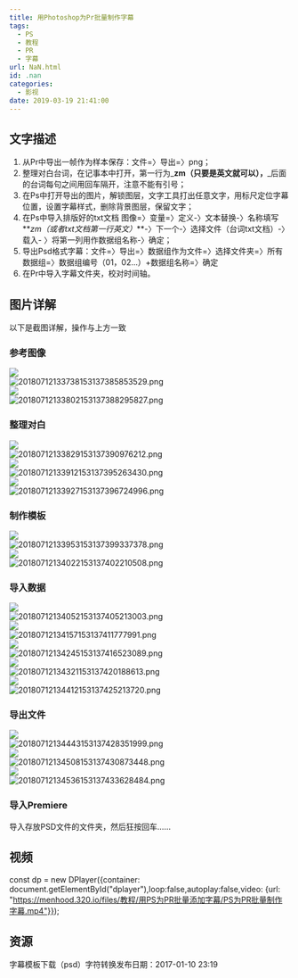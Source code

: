 ```yaml
---
title: 用Photoshop为Pr批量制作字幕
tags:
  - PS
  - 教程
  - PR
  - 字幕
url: NaN.html
id: .nan
categories:
  - 影视
date: 2019-03-19 21:41:00
---
```


文字描述
----

1.  从Pr中导出一帧作为样本保存：文件=〉导出=〉png；
2.  整理对白台词，在记事本中打开，第一行为_**zm（只要是英文就可以），**_后面的台词每句之间用回车隔开，注意不能有引号；
3.  在Ps中打开导出的图片，解锁图层，文字工具打出任意文字，用标尺定位字幕位置，设置字幕样式，删除背景图层，保留文字；
4.  在Ps中导入排版好的txt文档 图像=〉变量=〉定义-〉文本替换-〉名称填写**_zm（或者txt文档第一行英文）_**-〉下一个-〉选择文件（台词txt文档）-〉载入- 〉将第一列用作数据组名称-〉确定；
5.  导出Psd格式字幕：文件=〉导出=〉数据组作为文件=〉选择文件夹=〉所有数据组=〉数据组编号（01，02...）+数据组名称=〉确定
6.  在Pr中导入字幕文件夹，校对时间轴。

图片详解
----

以下是截图详解，操作与上方一致

### 参考图像

![](https://blog.menhood.wang/usr/uploads/2018/07/20180712133738153137385853529.png)  
![20180712133738153137385853529.png](https://blog.menhood.wang/usr/uploads/2018/07/3472761245.png "20180712133738153137385853529.png")  
![](https://blog.menhood.wang/usr/uploads/2018/07/20180712133802153137388295827.png)  
![20180712133802153137388295827.png](https://blog.menhood.wang/usr/uploads/2018/07/3219981445.png "20180712133802153137388295827.png")

### 整理对白

![](https://blog.menhood.wang/usr/uploads/2018/07/20180712133829153137390976212.png)  
![20180712133829153137390976212.png](https://blog.menhood.wang/usr/uploads/2018/07/162541613.png "20180712133829153137390976212.png")  
![](https://blog.menhood.wang/usr/uploads/2018/07/20180712133912153137395263430.png)  
![20180712133912153137395263430.png](https://blog.menhood.wang/usr/uploads/2018/07/3372373760.png "20180712133912153137395263430.png")  
![](https://blog.menhood.wang/usr/uploads/2018/07/20180712133927153137396724996.png)  
![20180712133927153137396724996.png](https://blog.menhood.wang/usr/uploads/2018/07/3226000347.png "20180712133927153137396724996.png")

### 制作模板

![](https://blog.menhood.wang/usr/uploads/2018/07/20180712133953153137399337378.png)  
![20180712133953153137399337378.png](https://blog.menhood.wang/usr/uploads/2018/07/3401636339.png "20180712133953153137399337378.png")  
![](https://blog.menhood.wang/usr/uploads/2018/07/20180712134022153137402210508.png)  
![20180712134022153137402210508.png](https://blog.menhood.wang/usr/uploads/2018/07/2071162778.png "20180712134022153137402210508.png")

### 导入数据

![](https://blog.menhood.wang/usr/uploads/2018/07/20180712134052153137405213003.png)  
![20180712134052153137405213003.png](https://blog.menhood.wang/usr/uploads/2018/07/2414072073.png "20180712134052153137405213003.png")  
![](https://blog.menhood.wang/usr/uploads/2018/07/20180712134157153137411777991.png)  
![20180712134157153137411777991.png](https://blog.menhood.wang/usr/uploads/2018/07/2822864197.png "20180712134157153137411777991.png")  
![](https://blog.menhood.wang/usr/uploads/2018/07/20180712134245153137416523089.png)  
![20180712134245153137416523089.png](https://blog.menhood.wang/usr/uploads/2018/07/2412165294.png "20180712134245153137416523089.png")  
![](https://blog.menhood.wang/usr/uploads/2018/07/20180712134321153137420188613.png)  
![20180712134321153137420188613.png](https://blog.menhood.wang/usr/uploads/2018/07/2153360307.png "20180712134321153137420188613.png")  
![](https://blog.menhood.wang/usr/uploads/2018/07/20180712134412153137425213720.png)  
![20180712134412153137425213720.png](https://blog.menhood.wang/usr/uploads/2018/07/789100762.png "20180712134412153137425213720.png")

### 导出文件

![](https://blog.menhood.wang/usr/uploads/2018/07/20180712134443153137428351999.png)  
![20180712134443153137428351999.png](https://blog.menhood.wang/usr/uploads/2018/07/1003587027.png "20180712134443153137428351999.png")  
![](https://blog.menhood.wang/usr/uploads/2018/07/20180712134508153137430873448.png)  
![20180712134508153137430873448.png](https://blog.menhood.wang/usr/uploads/2018/07/1010183244.png "20180712134508153137430873448.png")  
![](https://blog.menhood.wang/usr/uploads/2018/07/20180712134536153137433628484.png)  
![20180712134536153137433628484.png](https://blog.menhood.wang/usr/uploads/2018/07/1228289105.png "20180712134536153137433628484.png")

### 导入Premiere

导入存放PSD文件的文件夹，然后狂按回车……

视频
--

const dp = new DPlayer({container: document.getElementById("dplayer"),loop:false,autoplay:false,video: {url: "https://menhood.320.io/files/教程/用PS为PR批量添加字幕/PS为PR批量制作字幕.mp4"}});

资源
--

字幕模板下载（psd）字符转换发布日期：2017-01-10 23:19